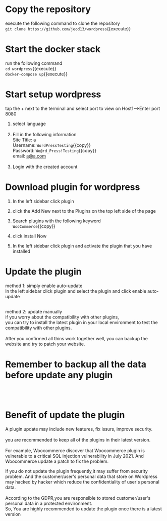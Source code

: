 # Copy the repository 
execute the following command to clone the repository<br />
`git clone https://github.com/jeod13/wordpress`{{execute}}

# Start the docker stack
run the following command<br />
`cd wordpress`{{execute}}<br />
`docker-compose up`{{execute}}

# Start setup wordpress
tap the + next to the terminal and select port to view on Host1-->Enter port 8080

1. select language<br /><br />
2. Fill in the following information<br />
Site Title: a<br />
Username: `WordPressTesting`{{copy}}<br />
Password: `Wo@rd_Press!Testing`{{copy}}<br />
email: a@a.com<br /><br />
3. Login with the created account
	
# Download plugin for wordpress
1. In the left sidebar click plugin
2. click the Add New next to the Plugins on the top left side of the page
3. Search plugins with the following keyword<br />
`WooCommerce`{{copy}}<br />

4. click install Now<br />
5. In the left sidebar click plugin and activate the plugin that you have installed<br />

# Update the plugin
method 1: simply enable auto-update<br />
In the left sidebar click plugin and select the plugin and click enable auto-update<br /><br />

method 2: update manually<br />
if you worry about the compatibility with other plugins, <br />
you can try to install the latest plugin in your local environment to test the compatibility with other plugins.<br /><br />
After you confirmed all thins work together well, you can backup the website and try to patch your website.<br />

# Remember to backup all the data before update any plugin
<br /><br />
# Benefit of update the plugin

A plugin update may include new features, fix issurs, improve security. <br /><br />
you are recommended to keep all of the plugins in their latest version.<br /><br />
For example, Woocommerce discover that Woocommerce plugin is vulnerable to a critical SQL injection vulnerability in July 2021. And Woocommerce update a patch to fix the problem.<br />

If you do not update the plugin frequently,it may suffer from security problem. And the customer/user's personal data that store on Wordpress may hacked by hacker which reduce the confidentiality of user's personal data.<br /><br />
According to the GDPR,you are responsible to stored customer/user's personal data in a protected environment.<br /> So, You are highly recommended to update the plugin once there is a latest version
